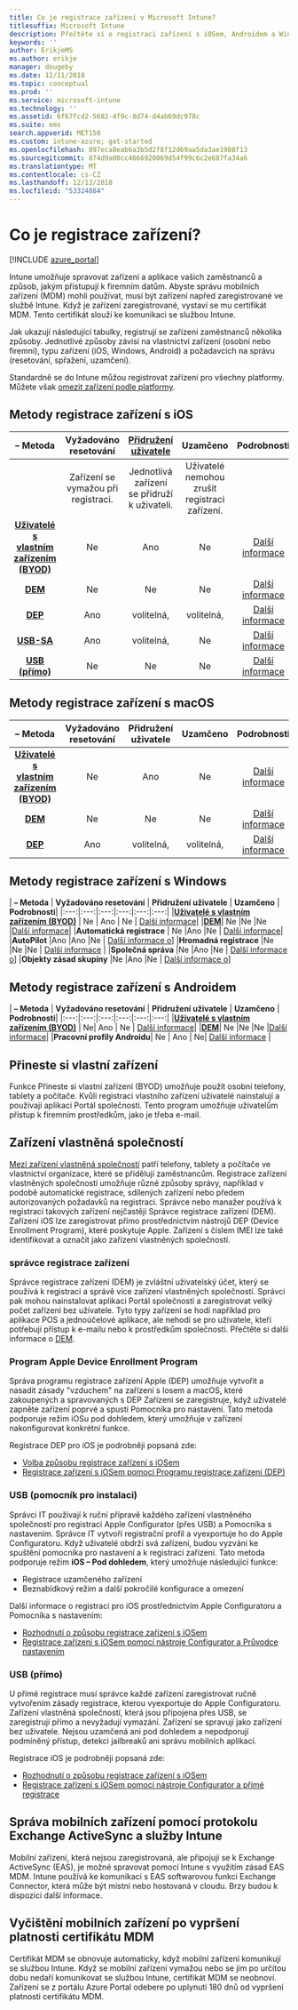 ```yaml
---
title: Co je registrace zařízení v Microsoft Intune?
titlesuffix: Microsoft Intune
description: Přečtěte si o registraci zařízení s iOSem, Androidem a Windows.
keywords: ''
author: ErikjeMS
ms.author: erikje
manager: dougeby
ms.date: 12/11/2018
ms.topic: conceptual
ms.prod: ''
ms.service: microsoft-intune
ms.technology: ''
ms.assetid: 6f67fcd2-5682-4f9c-8d74-d4ab69dc978c
ms.suite: ems
search.appverid: MET150
ms.custom: intune-azure; get-started
ms.openlocfilehash: 897eca8eab6a3b5d2f8f12d69aa5da3ae1988f13
ms.sourcegitcommit: 874d9a00cc4666920069d54f99c6c2e687fa34a6
ms.translationtype: MT
ms.contentlocale: cs-CZ
ms.lasthandoff: 12/13/2018
ms.locfileid: "53324884"
---
```

# <a name="what-is-device-enrollment"></a>Co je registrace zařízení?
[!INCLUDE [azure_portal](./includes/azure_portal.md)]

Intune umožňuje spravovat zařízení a aplikace vašich zaměstnanců a způsob, jakým přistupují k firemním datům. Abyste správu mobilních zařízení (MDM) mohli používat, musí být zařízení napřed zaregistrované ve službě Intune. Když je zařízení zaregistrované, vystaví se mu certifikát MDM. Tento certifikát slouží ke komunikaci se službou Intune.

Jak ukazují následující tabulky, registrují se zařízení zaměstnanců několika způsoby. Jednotlivé způsoby závisí na vlastnictví zařízení (osobní nebo firemní), typu zařízení (iOS, Windows, Android) a požadavcích na správu (resetování, spřažení, uzamčení).

Standardně se do Intune můžou registrovat zařízení pro všechny platformy. Můžete však [omezit zařízení podle platformy](enrollment-restrictions-set.md#set-device-type-restrictions).

## <a name="ios-enrollment-methods"></a>Metody registrace zařízení s iOS

| **– Metoda** |  **Vyžadováno resetování** |    [**Přidružení uživatele**](device-enrollment-program-enroll-ios.md#create-an-apple-enrollment-profile) |   **Uzamčeno** | **Podrobnosti** |
|:---:|:---:|:---:|:---:|:---:|
| | Zařízení se vymažou při registraci. |  Jednotlivá zařízení se přidruží k uživateli.| Uživatelé nemohou zrušit registraci zařízení.  | |
|**[Uživatelé s vlastním zařízením (BYOD)](#bring-your-own-device)** | Ne|   Ano |   Ne | [Další informace](./apple-mdm-push-certificate-get.md)|
|**[DEM](#device-enrollment-manager)**| Ne |Ne |Ne  | [Další informace](./device-enrollment-program-enroll-ios.md)|
|**[DEP](#apple-device-enrollment-program)**|   Ano |   volitelná, |  volitelná,|[Další informace](./device-enrollment-program-enroll-ios.md)|
|**[USB-SA](#usb-sa)**| Ano |   volitelná, |  Ne| [Další informace](./apple-configurator-setup-assistant-enroll-ios.md)|
|**[USB (přímo)](#usb-direct)**| Ne |    Ne  | Ne|[Další informace](./apple-configurator-direct-enroll-ios.md)|

## <a name="macos-enrollment-methods"></a>Metody registrace zařízení s macOS
| **– Metoda** |  **Vyžadováno resetování** |  **Přidružení uživatele** | **Uzamčeno** | **Podrobnosti**|
|:---:|:---:|:---:|:---:|:---:|
|**[Uživatelé s vlastním zařízením (BYOD)](#bring-your-own-device)** | Ne| Ano | Ne | [Další informace](./macos-enroll.md)|
|**[DEM](#device-enrollment-manager)**| Ne |Ne |Ne  | [Další informace](./device-enrollment-manager-enroll.md)|
|**[DEP](#apple-device-enrollment-program)**|   Ano |   volitelná, |  volitelná,|[Další informace](./device-enrollment-program-enroll-macos.md)|


## <a name="windows-enrollment-methods"></a>Metody registrace zařízení s Windows

| **– Metoda** |  **Vyžadováno resetování** |    **Přidružení uživatele**   |   **Uzamčeno** | **Podrobnosti**|
|:---:|:---:|:---:|:---:|:---:|:---:|
|**[Uživatelé s vlastním zařízením (BYOD)](#bring-your-own-device)** | Ne |  Ano |   Ne | [Další informace](windows-enroll.md)|
|**[DEM](#device-enrollment-manager)**| Ne |Ne |Ne  |[Další informace](device-enrollment-manager-enroll.md)|
|**Automatická registrace** | Ne |Ano |Ne | [Další informace](./windows-enroll.md#enable-windows-10-automatic-enrollment)|
|**AutoPilot** |Ano |Ano |Ne | [Další informace o](enrollment-autopilot.md)]
|**Hromadná registrace** |Ne |Ne |Ne | [Další informace](./windows-bulk-enroll.md) |
|**Společná správa** |Ne |Ano |Ne | [Další informace o](https://docs.microsoft.com/sccm/core/clients/manage/co-management-overview)]
|**Objekty zásad skupiny** |Ne |Ano |Ne | [Další informace o](https://docs.microsoft.com/windows/client-management/mdm/enroll-a-windows-10-device-automatically-using-group-policy)]


## <a name="android-enrollment-methods"></a>Metody registrace zařízení s Androidem

| **– Metoda** |  **Vyžadováno resetování** |    **Přidružení uživatele**   |   **Uzamčeno** | **Podrobnosti**|
|:---:|:---:|:---:|:---:|:---:|:---:|
|**[Uživatelé s vlastním zařízením (BYOD)](#bring-your-own-device)** | Ne|   Ano |   Ne | [Další informace](./android-enroll.md)|
|**[DEM](#device-enrollment-manager)**| Ne |Ne |Ne  |[Další informace](./device-enrollment-manager-enroll.md)|
|**Pracovní profily Androidu**| Ne | Ano | Ne| [Další informace](./android-work-profile-enroll.md) |


## <a name="bring-your-own-device"></a>Přineste si vlastní zařízení
Funkce Přineste si vlastní zařízení (BYOD) umožňuje použít osobní telefony, tablety a počítače. Kvůli registraci vlastního zařízení uživatelé nainstalují a používají aplikaci Portál společnosti. Tento program umožňuje uživatelům přístup k firemním prostředkům, jako je třeba e-mail.

## <a name="corporate-owned-device"></a>Zařízení vlastněná společností
[Mezi zařízení vlastněná společností](corporate-identifiers-add.md) patří telefony, tablety a počítače ve vlastnictví organizace, které se přidělují zaměstnancům. Registrace zařízení vlastněných společností umožňuje různé způsoby správy, například v podobě automatické registrace, sdílených zařízení nebo předem autorizovaných požadavků na registraci. Správce nebo manažer používá k registraci takových zařízení nejčastěji Správce registrace zařízení (DEM). Zařízení iOS lze zaregistrovat přímo prostřednictvím nástrojů DEP (Device Enrollment Program), které poskytuje Apple. Zařízení s číslem IMEI lze také identifikovat a označit jako zařízení vlastněných společností.

### <a name="device-enrollment-manager"></a>správce registrace zařízení
Správce registrace zařízení (DEM) je zvláštní uživatelský účet, který se používá k registraci a správě více zařízení vlastněných společností. Správci pak mohou nainstalovat aplikaci Portál společnosti a zaregistrovat velký počet zařízení bez uživatele. Tyto typy zařízení se hodí například pro aplikace POS a jednoúčelové aplikace, ale nehodí se pro uživatele, kteří potřebují přístup k e-mailu nebo k prostředkům společnosti. Přečtěte si další informace o [DEM](./device-enrollment-manager-enroll.md). 

### <a name="apple-device-enrollment-program"></a>Program Apple Device Enrollment Program
Správa programu registrace zařízení Apple (DEP) umožňuje vytvořit a nasadit zásady "vzduchem" na zařízení s Iosem a macOS, které zakoupených a spravovaných s DEP Zařízení se zaregistruje, když uživatelé zapněte zařízení poprvé a spustí Pomocníka pro nastavení. Tato metoda podporuje režim iOSu pod dohledem, který umožňuje v zařízení nakonfigurovat konkrétní funkce.

Registrace DEP pro iOS je podrobněji popsaná zde:

- [Volba způsobu registrace zařízení s iOSem](ios-enroll.md)
- [Registrace zařízení s iOSem pomocí Programu registrace zařízení (DEP)](https://docs.microsoft.com/intune/device-restrictions-ios#device-enrollment-program)

### <a name="usb-sa"></a>USB (pomocník pro instalaci)
Správci IT používají k ruční přípravě každého zařízení vlastněného společností pro registraci Apple Configurator (přes USB) a Pomocníka s nastavením. Správce IT vytvoří registrační profil a vyexportuje ho do Apple Configuratoru. Když uživatelé obdrží svá zařízení, budou vyzváni ke spuštění pomocníka pro nastavení a k registraci zařízení. Tato metoda podporuje režim **iOS – Pod dohledem**, který umožňuje následující funkce:
  - Registrace uzamčeného zařízení
  - Beznabídkový režim a další pokročilé konfigurace a omezení

Další informace o registraci pro iOS prostřednictvím Apple Configuratoru a Pomocníka s nastavením:

- [Rozhodnutí o způsobu registrace zařízení s iOSem](enrollment-method-choose-ios.md)
- [Registrace zařízení s iOSem pomocí nástroje Configurator a Průvodce nastavením](apple-configurator-setup-assistant-enroll-ios.md)

### <a name="usb-direct"></a>USB (přímo)
U přímé registrace musí správce každé zařízení zaregistrovat ručně vytvořením zásady registrace, kterou vyexportuje do Apple Configuratoru. Zařízení vlastněná společností, která jsou připojena přes USB, se zaregistrují přímo a nevyžadují vymazání. Zařízení se spravují jako zařízení bez uživatele. Nejsou uzamčená ani pod dohledem a nepodporují podmíněný přístup, detekci jailbreaků ani správu mobilních aplikací.

Registrace iOS je podrobněji popsaná zde:

- [Rozhodnutí o způsobu registrace zařízení s iOSem](enrollment-method-choose-ios.md)
- [Registrace zařízení s iOSem pomocí nástroje Configurator a přímé registrace](apple-configurator-direct-enroll-ios.md)

## <a name="mobile-device-management-with-exchange-activesync-and-intune"></a>Správa mobilních zařízení pomocí protokolu Exchange ActiveSync a služby Intune
Mobilní zařízení, která nejsou zaregistrovaná, ale připojují se k Exchange ActiveSync (EAS), je možné spravovat pomocí Intune s využitím zásad EAS MDM. Intune používá ke komunikaci s EAS softwarovou funkci Exchange Connector, která může být místní nebo hostovaná v cloudu. Brzy budou k dispozici další informace.

## <a name="mobile-device-cleanup-after-mdm-certificate-expiration"></a>Vyčištění mobilních zařízení po vypršení platnosti certifikátu MDM

Certifikát MDM se obnovuje automaticky, když mobilní zařízení komunikují se službou Intune. Když se mobilní zařízení vymažou nebo se jim po určitou dobu nedaří komunikovat se službou Intune, certifikát MDM se neobnoví. Zařízení se z portálu Azure Portal odebere po uplynutí 180 dnů od vypršení platnosti certifikátu MDM.
